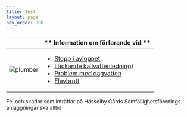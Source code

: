 ```yaml
---
title: Test
layout: page
nav_order: 998
---
```


|          | ** Information om förfarande vid:** 
| -------- | -------- |
| ![plumber](/wp-content/uploads/2015/02/Underhållsplanering-W300.png) | <ul><li>[Stopp i avloppet](https://markdownlivepreview.com/)</li><li>[ Läckande kallvattenledning](https://markdownlivepreview.com/))</li><li>[ Problem med dagvatten](https://markdownlivepreview.com/)</li><li>[ Elavbrott](https://markdownlivepreview.com/)</li><ul> |

Fel och skador som inträffar på Hässelby Gårds Samfällighetsförenings anläggningar ska alltid 
